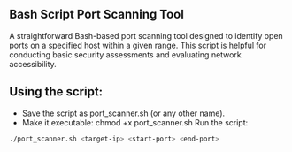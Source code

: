 ## Bash Script Port Scanning Tool
A straightforward Bash-based port scanning tool designed to identify open ports on a specified host within a given range. This script is helpful for conducting basic security assessments and evaluating network accessibility.
## Using the script:
- Save the script as port_scanner.sh (or any other name).
- Make it executable:
chmod +x port_scanner.sh
 Run the script:
```bash
./port_scanner.sh <target-ip> <start-port> <end-port>
